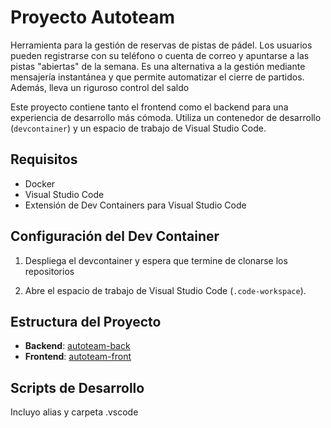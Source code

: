 # Proyecto Autoteam

Herramienta para la gestión de reservas de pistas de pádel. Los usuarios pueden registrarse con su teléfono o cuenta de correo y apuntarse a las pistas "abiertas" de la semana. Es una alternativa a la gestión mediante mensajería instantánea y que permite automatizar el cierre de partidos. Además, lleva un riguroso control del saldo

Este proyecto contiene tanto el frontend como el backend para una experiencia de desarrollo más cómoda. Utiliza un contenedor de desarrollo (`devcontainer`) y un espacio de trabajo de Visual Studio Code.

## Requisitos

- Docker
- Visual Studio Code
- Extensión de Dev Containers para Visual Studio Code

## Configuración del Dev Container

1. Despliega el devcontainer y espera que termine de clonarse los repositorios

2. Abre el espacio de trabajo de Visual Studio Code (`.code-workspace`).

## Estructura del Proyecto

- **Backend**: [autoteam-back](https://github.com/flachica/autoteam-back)
- **Frontend**: [autoteam-front](https://github.com/flachica/autoteam-front)

## Scripts de Desarrollo

Incluyo alias y carpeta .vscode
